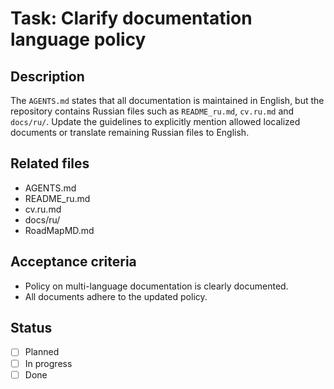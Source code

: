 # Task: Clarify documentation language policy

## Description
The `AGENTS.md` states that all documentation is maintained in English, but the repository contains Russian files such as `README_ru.md`, `cv.ru.md` and `docs/ru/`. Update the guidelines to explicitly mention allowed localized documents or translate remaining Russian files to English.

## Related files
- AGENTS.md
- README_ru.md
- cv.ru.md
- docs/ru/
- RoadMapMD.md

## Acceptance criteria
- Policy on multi-language documentation is clearly documented.
- All documents adhere to the updated policy.

## Status
- [ ] Planned
- [ ] In progress
- [ ] Done
